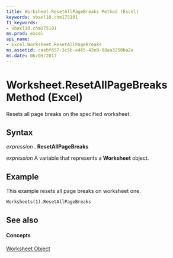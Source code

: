 ```yaml
---
title: Worksheet.ResetAllPageBreaks Method (Excel)
keywords: vbaxl10.chm175101
f1_keywords:
- vbaxl10.chm175101
ms.prod: excel
api_name:
- Excel.Worksheet.ResetAllPageBreaks
ms.assetid: caebf657-3c5b-e465-43e0-88aa3250ba2a
ms.date: 06/08/2017
---
```



# Worksheet.ResetAllPageBreaks Method (Excel)

Resets all page breaks on the specified worksheet.


## Syntax

 _expression_ . **ResetAllPageBreaks**

 _expression_ A variable that represents a **Worksheet** object.


## Example

This example resets all page breaks on worksheet one.


```vb
Worksheets(1).ResetAllPageBreaks
```


## See also


#### Concepts


[Worksheet Object](worksheet-object-excel.md)

